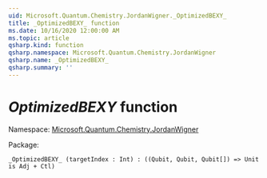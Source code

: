 ```yaml
---
uid: Microsoft.Quantum.Chemistry.JordanWigner._OptimizedBEXY_
title: _OptimizedBEXY_ function
ms.date: 10/16/2020 12:00:00 AM
ms.topic: article
qsharp.kind: function
qsharp.namespace: Microsoft.Quantum.Chemistry.JordanWigner
qsharp.name: _OptimizedBEXY_
qsharp.summary: ''
---
```


# _OptimizedBEXY_ function

Namespace: [Microsoft.Quantum.Chemistry.JordanWigner](xref:Microsoft.Quantum.Chemistry.JordanWigner)

Package: [](https://nuget.org/packages/)




```Q#
_OptimizedBEXY_ (targetIndex : Int) : ((Qubit, Qubit, Qubit[]) => Unit is Adj + Ctl)
```
